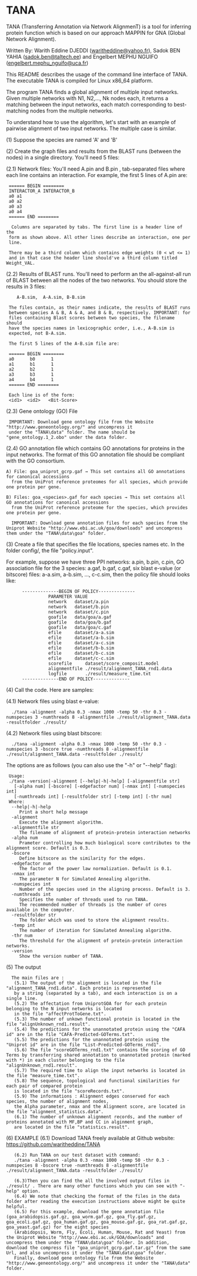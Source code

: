 # TANA
TANA (Transferring Annotation via Network AlignmenT) is a tool for inferring protein function which is based on our approach MAPPIN for GNA (Global
Network Alignment).

Written By: Warith Eddine DJEDDI (waritheddine@yahoo.fr),
            Sadok BEN YAHIA (sadok.ben@taltech.ee) and
            Engelbert MEPHU NGUIFO (engelbert.mephu_nguifo@uca.fr)

This README describes the usage of the command line interface of TANA. 
The executable TANA is compiled for Linux x86_64 platform.

The program TANA finds a global alignment of multiple input
networks. Given multiple networks with N1, N2,..., Nk nodes each,
it returns a matching between the input networks, each match corresponding to
best-matching nodes from the multiple networks.

To understand how to use the algorithm, let's start with an example of
pairwise alignment of two input networks. The multiple case is similar.


(1) Suppose the species are named 'A' and 'B'

(2) Create the graph files and results from the BLAST runs (between the
    nodes) in a single directory. You'll need 5 files:

  (2.1) Network files:
     You'll need A.pin and B.pin , tab-separated files
     where each line contains an interaction. For example, the first 5 lines of
     A.pin are:

     ====== BEGIN ========
     INTERACTOR_A INTERACTOR_B
     a0 a1
     a0 a2
     a0 a3
     a0 a4
     ====== END ========

      Columns are separated by tabs. The first line is a header line of the
     form as shown above. All other lines describe an interaction, one per
     line.

     There may be a third column which contains edge weights (0 < wt <= 1) 
     and in that case the header line should've a third column titled Weight_VAL.

  (2.2) Results of BLAST runs.
     You'll need to perform an the all-against-all run
     of BLAST between all the nodes of the two networks. You should store the results in 3 files:

        A-B.sim,  A-A.sim, B-B.sim

     The files contain, as their names indicate, the results of BLAST runs
     between species A & B, A & A, and B & B, respectively. IMPORTANT: for
     files containing Blast scores between two species, the filename should
     have the species names in lexicographic order, i.e., A-B.sim is
     expected, not B-A.sim.

     The first 5 lines of the A-B.sim file are:

     ====== BEGIN ========
     a0      b0      1
     a1      b1      1
     a2      b2      1
     a3      b3      1
     a4      b4      1
     ====== END ========

     Each line is of the form:
     <id1>  <id2>   <Bit-Score>



  (2.3)  Gene ontology (GO) File
 
     IMPORTANT: Download gene ontology file from the Website "http://www.geneontology.org/" and uncompress it 
     under the "TANA\data" folder. The name should be "gene_ontology.1_2.obo" under the data folder.


  (2.4) GO annotation file which contains GO annotations for proteins in the input networks. The format of this GO annotation file should be compliant with the GO consortium.
     
    A) File: goa_uniprot_gcrp.gaf → This set contains all GO annotations for canonical accessions
      from the UniProt reference proteomes for all species, which provide one protein per gene.
      
    B) Files: goa_<species>.gaf for each species → This set contains all GO annotations for canonical accessions 
      from the UniProt reference proteome for the species, which provides one protein per gene. 
      
      IMPORTANT: Download gene annotation files for each species from the Uniprot Website "http://www.ebi.ac.uk/goa/downloads" and uncompress them under the "TANA\data\goa" folder.

(3) Create a file that specifies the file locations, species names etc.
   In the folder config/, the file "policy.input".

   For example, suppose we have three PPI networks: a.pin, b.pin, c.pin, GO association file for the 3 species: a.gaf, b.gaf, c.gaf,
   six blast e-value (or bitscore) files: a-a.sim, a-b.sim, ..., c-c.sim, then the policy file should looks like:

          --------------BEGIN OF POLICY--------------
                    PARAMETER VALUE
                    network   dataset/a.pin
                    network   dataset/b.pin
                    network   dataset/c.pin
                    goafile   data/goa/a.gaf
                    goafile   data/goa/b.gaf
                    goafile   data/goa/c.gaf
                    efile     dataset/a-a.sim
                    efile     dataset/a-b.sim
                    efile     dataset/a-c.sim
                    efile     dataset/b-b.sim
                    efile     dataset/b-c.sim
                    efile     dataset/c-c.sim
                    scorefile     dataset/score_composit.model
                    alignmentfile ./result/alignment_TANA_rnd1.data
                    logfile       ./result/measure_time.txt
          --------------END OF POLICY--------------

 

(4) Call the code. Here are samples:
    
   (4.1) Network files using blast e-value:
      
      ./tana -alignment -alpha 0.3 -nmax 1000 -temp 50 -thr 0.3 -numspecies 3 -numthreads 8 -alignmentfile ./result/alignment_TANA.data -resultfolder ./result/
    
   (4.2) Network files using blast bitscore:
      
      ./tana -alignment -alpha 0.3 -nmax 1000 -temp 50 -thr 0.3 -numspecies 3 -bscore true -numthreads 8 -alignmentfile ./result/alignment_TANA.data -resultfolder ./result/

   The options are as follows (you can also use the "-h" or "--help" flag):

     Usage:
     ./tana -version|-alignment [--help|-h|-help] [-alignmentfile str]
       [-alpha num] [-bscore] [-edgefactor num] [-nmax int] [-numspecies int]
       [-numthreads int] [-resultfolder str] [-temp int] [-thr num]
     Where:
      --help|-h|-help
         Print a short help message
      -alignment
         Execute the alignment algorithm.
      -alignmentfile str
         The filename of alignment of protein-protein interaction networks
      -alpha num
         Prameter controlling how much biological score contributes to the alignment score. Default is 0.3.
      -bscore
         Define bitscore as the similarity for the edges.
      -edgefactor num
         The factor of the power law normalization. Default is 0.1.
      -nmax int
         The parameter N for Simulated Annealing algorithm.
      -numspecies int
         Number of the species used in the aligning process. Default is 3.
      -numthreads int
         Specifies the number of threads used to run TANA. 
         The recommended number of threads is the number of cores available in the computer.
      -resultfolder str
         The folder which was used to store the alignment results.
      -temp int
         The number of iteration for Simulated Annealing algorithm.
      -thr num
         The threshold for the alignment of protein-protein interaction networks.
      -version
         Show the version number of TANA.

(5)  The output

      The main files are :
       (5.1) The output of the alignment is located in the file "alignment_TANA_rnd1.data". Each protein is represented 
       by a string (separated by a tab), and each interaction is on a single line.
       (5.2) The affectation from UniprotGOA for for each protein belonging to the N input networks is located 
       in the file "affectProtToGene.txt".
       (5.3) The number of unkown functional protein is located in the file "alignUnknown_rnd1.result".
       (5.4) The predictions for the unannotated protein using the "CAFA id" are in the file "CAFA-Predicted-GOTerms.txt".
       (5.5) The predictions for the unannotated protein using the "Uniprot id" are in the file "List-Predicted-GOTerms_rnd1".
       (5.6) The file "scoreGOTerms_rnd1.txt" contains the scoring of GO Terms by transferring shared annotation to unannotated protein (marked with *) in each cluster belonging to the file "alignUnknown_rnd1.result".
       (5.7) The required time to align the input networks is located in the file "measure_time.txt".
       (5.8) The sequence, topological and functional similarities for each pair of compared protein 
       is located in the file "scoreRecords.txt".
       (5.9) The informations : Alignment edges conserved for each species, the number of alignment nodes, 
       the Alpha parameter, nmax and the Alignment score, are located in the file "alignment_statistics.data".
       (6.1) The number of unknown alignment records, and the number of proteins annotated with MF,BP and CC in alginment graph,
       are located in the file "statistics.result".

(6)  EXAMPLE
       (6.1) Download TANA freely available at Github website: https://github.com/waritheddine/TANA

       (6.2) Run TANA on our test dataset with command:
       ./tana -alignment -alpha 0.3 -nmax 1000 -temp 50 -thr 0.3 -numspecies 8 -bscore true -numthreads 8 -alignmentfile ./result/alignment_TANA.data -resultfolder ./result/

       (6.3)Then you can find the all the involved output files in ./result/ . There are many other functions which you can see with "-help" option.
       (6.4) We note that checking the format of the files in the data folder after reading the execution instructions above might be quite helpful.
       (6.5) For this example, download the gene annotation file (goa_arabidopsis.gaf.gz, goa_worm.gaf.gz, goa_fly.gaf.gz, goa_ecoli.gaf.gz, goa_human.gaf.gz, goa_mouse.gaf.gz, goa_rat.gaf.gz, goa_yeast.gaf.gz) for the eight species 
       (Arabidopsis, Worm, Fly, Ecoli, Human, Mouse, Rat and Yeast) from the Uniprot Website "http://www.ebi.ac.uk/GOA/downloads" and uncompress them under the "TANA\data\goa" folder. In addition, download the compress file "goa_uniprot_gcrp.gaf.tar.gz" from the same Url, and also uncompress it under the "TANA\data\goa" folder.
       Finally, download gene ontology file from the Website "http://www.geneontology.org/" and uncompress it under the "TANA\data" folder.
